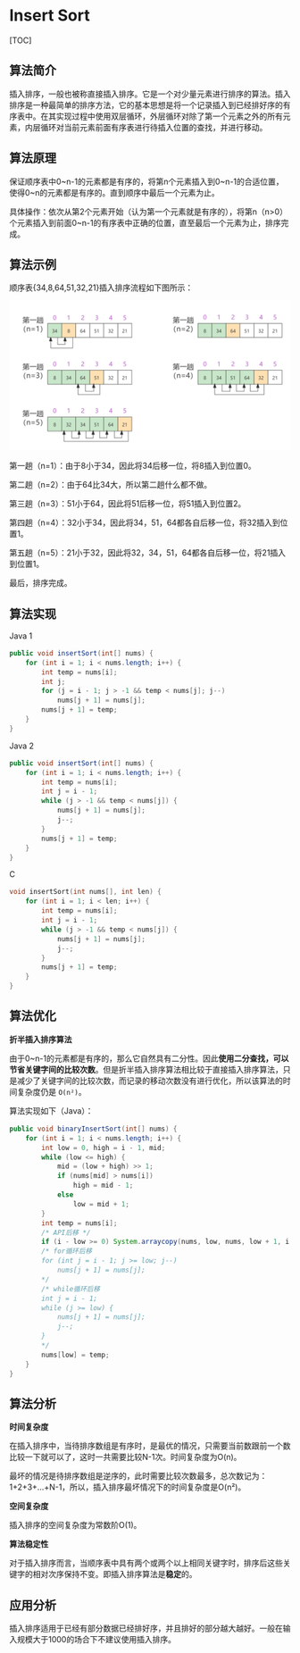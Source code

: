 # Insert Sort

[TOC]

## 算法简介

插入排序，一般也被称直接插入排序。它是一个对少量元素进行排序的算法。插入排序是一种最简单的排序方法，它的基本思想是将一个记录插入到已经排好序的有序表中。在其实现过程中使用双层循环，外层循环对除了第一个元素之外的所有元素，内层循环对当前元素前面有序表进行待插入位置的查找，并进行移动。

## 算法原理

保证顺序表中0~n-1的元素都是有序的，将第n个元素插入到0~n-1的合适位置，使得0~n的元素都是有序的。直到顺序中最后一个元素为止。

具体操作：依次从第2个元素开始（认为第一个元素就是有序的），将第n（n>0）个元素插入到前面0~n-1的有序表中正确的位置，直至最后一个元素为止，排序完成。

## 算法示例

顺序表{34,8,64,51,32,21}插入排序流程如下图所示：

![](images/insert-sort-1.png)

第一趟（n=1）：由于8小于34，因此将34后移一位，将8插入到位置0。

第二趟（n=2）：由于64比34大，所以第二趟什么都不做。

第三趟（n=3）：51小于64，因此将51后移一位，将51插入到位置2。

第四趟（n=4）：32小于34，因此将34，51，64都各自后移一位，将32插入到位置1。

第五趟（n=5）：21小于32，因此将32，34，51，64都各自后移一位，将21插入到位置1。

最后，排序完成。

## 算法实现

Java 1

```java
public void insertSort(int[] nums) {
    for (int i = 1; i < nums.length; i++) {
        int temp = nums[i];
        int j;
        for (j = i - 1; j > -1 && temp < nums[j]; j--)
            nums[j + 1] = nums[j];
        nums[j + 1] = temp;
    }
}
```

Java 2

```java
public void insertSort(int[] nums) {
    for (int i = 1; i < nums.length; i++) {
        int temp = nums[i];
        int j = i - 1;
        while (j > -1 && temp < nums[j]) {
            nums[j + 1] = nums[j];
            j--;
        }
        nums[j + 1] = temp;
    }
}
```

C

```c
void insertSort(int nums[], int len) {
    for (int i = 1; i < len; i++) {
        int temp = nums[i];
        int j = i - 1;
        while (j > -1 && temp < nums[j]) {
            nums[j + 1] = nums[j];
            j--;
        }
        nums[j + 1] = temp;
    }
}
```

## 算法优化

**折半插入排序算法**

由于0~n-1的元素都是有序的，那么它自然具有二分性。因此**使用二分查找，可以节省关键字间的比较次数**。但是折半插入排序算法相比较于直接插入排序算法，只是减少了关键字间的比较次数，而记录的移动次数没有进行优化，所以该算法的时间复杂度仍是 `O(n²)`。

算法实现如下（Java）：

```java
public void binaryInsertSort(int[] nums) {
    for (int i = 1; i < nums.length; i++) {
        int low = 0, high = i - 1, mid;
        while (low <= high) {
            mid = (low + high) >> 1;
            if (nums[mid] > nums[i])
                high = mid - 1;
            else
                low = mid + 1;
        }
        int temp = nums[i];
        /* API后移 */
        if (i - low >= 0) System.arraycopy(nums, low, nums, low + 1, i - low);
        /* for循环后移 
        for (int j = i - 1; j >= low; j--)
            nums[j + 1] = nums[j];
        */
        /* while循环后移 
        int j = i - 1;
        while (j >= low) {
            nums[j + 1] = nums[j];
            j--;
        }
        */
        nums[low] = temp;
    }
}
```

## 算法分析

**时间复杂度**

在插入排序中，当待排序数组是有序时，是最优的情况，只需要当前数跟前一个数比较一下就可以了，这时一共需要比较N-1次。时间复杂度为O(n)。

最坏的情况是待排序数组是逆序的，此时需要比较次数最多，总次数记为：1+2+3+...+N-1，所以，插入排序最坏情况下的时间复杂度是O(n²)。

**空间复杂度**

插入排序的空间复杂度为常数阶O(1)。

**算法稳定性**

对于插入排序而言，当顺序表中具有两个或两个以上相同关键字时，排序后这些关键字的相对次序保持不变。即插入排序算法是**稳定**的。

## 应用分析

插入排序适用于已经有部分数据已经排好序，并且排好的部分越大越好。一般在输入规模大于1000的场合下不建议使用插入排序。





